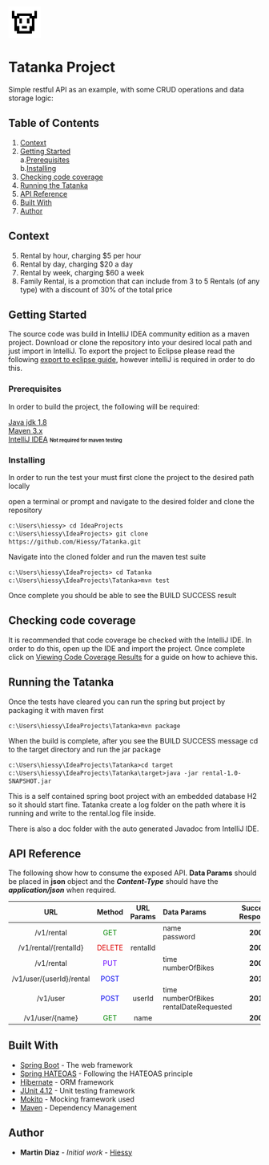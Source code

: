 
![alt text](https://github.com/Hiessy/Tatanka/blob/master/src/main/resources/image/icon.png?raw=true "Logo Title Text 1")

# Tatanka Project

Simple restful API as an example, with some CRUD operations and data storage logic:

## Table of Contents
1. [Context](#context)
2. [Getting Started](#getting-started)<br>
		a.[Prerequisites](#prerequisites)<br>
		b.[Installing](#installing)
3. [Checking code coverage](#checking-code-coverage)
4. [Running the Tatanka](#running-the-tatanka)
5. [API Reference](#api-reference)
6. [Built With](#built-with)
7. [Author](#author)

## Context
5. Rental by hour, charging $5 per hour
6. Rental by day, charging $20 a day
7. Rental by week, charging $60 a week
8. Family Rental, is a promotion that can include from 3 to 5 Rentals (of any type) with a discount of 30% of the total price

## Getting Started

The source code was build in IntelliJ IDEA community edition as a maven project. Download or clone the repository into your desired local path and just import in IntelliJ. To export the project to Eclipse please read the following [export to eclipse guide](https://www.jetbrains.com/help/idea/exporting-an-intellij-idea-project-to-eclipse.html), however intelliJ is required in order to do this.

### Prerequisites

In order to build the project, the following will be required:

[Java jdk 1.8](http://www.oracle.com/technetwork/java/javase/downloads/jdk8-downloads-2133151.html)<br>
[Maven 3.x](https://maven.apache.org/download.cgi)<br>
[IntelliJ IDEA](https://www.jetbrains.com/idea/download/index.html) <small><small>**Not required for maven testing**</small></small><br> 
### Installing

In order to run the test your must first clone the project to the desired path locally

open a terminal or prompt and navigate to the desired folder and clone the repository

```
c:\Users\hiessy> cd IdeaProjects
c:\Users\hiessy\IdeaProjects> git clone https://github.com/Hiessy/Tatanka.git
```

Navigate into the cloned folder and run the maven test suite

```
c:\Users\hiessy\IdeaProjects> cd Tatanka
c:\Users\hiessy\IdeaProjects\Tatanka>mvn test
```

Once complete you should be able to see the BUILD SUCCESS result
## Checking code coverage

It is recommended that code coverage be checked with the IntelliJ IDE. In order to do this, open up the IDE and import the project. Once complete click on [Viewing Code Coverage Results](https://www.jetbrains.com/help/idea/viewing-code-coverage-results.html) for a guide on how to achieve this.
## Running the Tatanka
Once the tests have cleared you can run the spring but project by packaging it with maven first
```
c:\Users\hiessy\IdeaProjects\Tatanka>mvn package
```
When the build is complete, after you see the BUILD SUCCESS message cd to the target directory and run the jar package
```
c:\Users\hiessy\IdeaProjects\Tatanka>cd target
c:\Users\hiessy\IdeaProjects\Tatanka\target>java -jar rental-1.0-SNAPSHOT.jar
```
This is a self contained spring boot project with an embedded database H2 so it should start fine. Tatanka create a log folder on the path where it is running and write to the rental.log file inside.

There is also a doc folder with the auto generated Javadoc from IntelliJ IDE.

## API Reference
The following show how to consume the exposed API. **Data Params** should be placed in **json** object and the ***Content-Type*** should have the ***application/json*** when required.

| URL        | Method  | URL Params      | Data Params     | Success Response | Error Response
|:-------------:|:-----:|:-------------:|:-----|:---------:|:-------------:|
| /v1/rental  | <font color="#008800">GET</font> |  | name<br> password | **200** | **404** |
| /v1/rental/{rentalId} | <font color="#DD0000">DELETE</font> | rentalId |  | **200** | **404** |
| /v1/rental | <font color="#6600FF">PUT</font> |  | time<br> numberOfBikes | **200** | **400**  |
| /v1/user/{userId}/rental      | <font color="#0000EE">POST</font> |  |  | **201** | **404** **400** |
| /v1/user |   <font color="#0000EE">POST</font> | userId   | time<br> numberOfBikes<br> rentalDateRequested | **201**   | **409** **400** |
| /v1/user/{name} | <font color="#008800">GET</font> | name |  | **200**  | **409** **400**     |
## Built With

* [Spring Boot](https://projects.spring.io/spring-boot/) - The web framework
* [Spring HATEOAS](https://projects.spring.io/spring-hateoas/) - Following the HATEOAS principle
* [Hibernate](https://docs.jboss.org/hibernate/orm/4.1/manual/en-US/html/) - ORM framework
* [JUnit 4.12](https://junit.org/junit4/) - Unit testing framework
* [Mokito](http://site.mockito.org/) - Mocking framework used
* [Maven](https://maven.apache.org/) - Dependency Management

## Author

* **Martin Diaz** - *Initial work* - [Hiessy](https://github.com/Hiessy)
